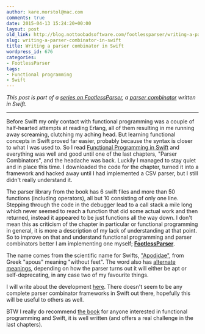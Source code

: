 ```yaml
---
author: kare.morstol@mac.com
comments: true
date: 2015-04-13 15:24:20+00:00
layout: post
old_link: http://blog.nottoobadsoftware.com/footlessparser/writing-a-parser-combinator-in-swift/
slug: writing-a-parser-combinator-in-swift
title: Writing a parser combinator in Swift
wordpress_id: 676
categories:
- FootlessParser
tags:
- Functional programming
- Swift
---
```


_This post is part of a [series on FootlessParser](/footlessparser/), a [parser combinator](http://en.wikipedia.org/wiki/Parser_combinator) written in Swift._

* * *

Before Swift my only contact with functional programming was a couple of half-hearted attempts at reading Erlang, all of them resulting in me running away screaming, clutching my aching head. But learning functional concepts in Swift proved far easier, probably because the syntax is closer to what I was used to. So I read [Functional Programming in Swift](http://www.objc.io/books/) and everything was well and good until one of the last chapters, "Parser Combinators", and the headache was back. Luckily I managed to stay quiet and in place this time. I downloaded the code for the chapter, turned it into a framework and hacked away until I had implemented a CSV parser, but I still didn't really understand it.

The parser library from the book has 6 swift files and more than 50 functions (including operators), all but 10 consisting of only one line. Stepping through the code in the debugger lead to a call stack a mile long which never seemed to reach a function that did some actual work and then returned, instead it appeared to be just functions all the way down. I don't mean this as criticism of the chapter in particular or functional programming in general, it is more a description of my lack of understanding at that point. So to improve on that and understand functional programming and parser combinators better I am implementing one myself; **[FootlessParser](https://github.com/kareman/FootlessParser)**.

The name comes from the scientific name for Swifts, ["Apodidae"](http://en.wikipedia.org/wiki/Swift), from Greek "apous" meaning "without feet". The word also has [alternate meanings](http://dictionary.reference.com/browse/footless), depending on how the parser turns out it will either be apt or self-deprecating, in any case two of my favourite things.

I will write about the development [here](/footlessparser/). There doesn't seem to be any complete parser combinator frameworks in Swift out there, hopefully this will be useful to others as well.

BTW I really do recommend [the book](http://www.objc.io/books/) for anyone interested in functional programming and Swift, it is well written (and offers a real challenge in the last chapters).
